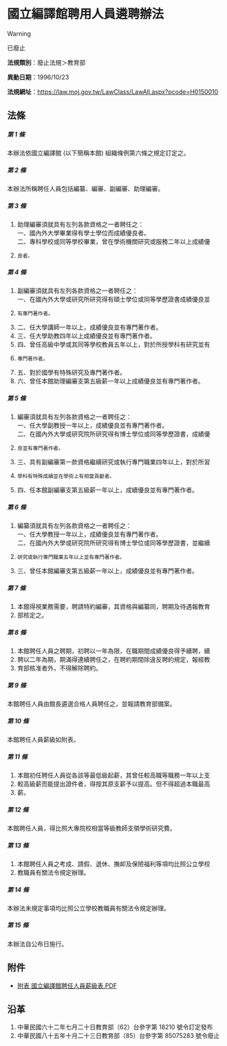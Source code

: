 # 國立編譯館聘用人員遴聘辦法
> [!WARNING]
> 已廢止

**法規類別**：廢止法規＞教育部

**異動日期**：1996/10/23  

**法規網址**：https://law.moj.gov.tw/LawClass/LawAll.aspx?pcode=H0150010



## 法條
##### 第 1 條
本辦法依國立編譯館 (以下簡稱本館) 組織條例第六條之規定訂定之。

##### 第 2 條
本辦法所稱聘任人員包括編纂、編審、副編審、助理編審。

##### 第 3 條
1. 助理編審須就具有左列各款資格之一者聘任之：  
一、國內外大學畢業得有學士學位而成績優良者。  
二、專科學校或同等學校畢業，曾在學術機關研究或服務二年以上成績優
1.     良者。

##### 第 4 條
1. 副編審須就具有左列各款資格之一者聘任之：  
一、在國內外大學或研究所研究得有碩士學位或同等學歷證書成績優良並
1.     有專門著作者。
1. 二、任大學講師一年以上，成績優良並有專門著作者。
1. 三、任大學助教四年以上成績優良並有專門著作者。
1. 四、曾任高級中學或其同等學校教員五年以上，對於所授學科有研究並有
1.     專門著作者。
1. 五、對於國學有特殊研究及專門著作者。
1. 六、曾任本館助理編審支第五級薪一年以上成績優良並有專門著作者。

##### 第 5 條
1. 編審須就具有左列各款資格之一者聘任之：  
一、任大學副教授一年以上，成績優良並有專門著作者。  
二、在國內外大學或研究院所研究得有博士學位或同等學歷證書，成績優
1.     良並有專門著作者。
1. 三、具有副編審第一款資格繼續研究或執行專門職業四年以上，對於所習
1.     學科有特殊成績並在學術上有相當貢獻者。
1. 四、任本館副編審支第五級薪一年以上，成績優良並有專門著作者。

##### 第 6 條
1. 編纂須就具有左列各款資格之一者聘任之：  
一、任大學教授一年以上，成績優良並有專門著作者。  
二、在國內外大學或研究院所研究得有博士學位或同等學歷證書，並繼續
1.     研究或執行專門職業五年以上並有專門著作者。
1. 三、曾任本館編審支第五級薪一年以上，成績優良並有專門著作者。

##### 第 7 條
1. 本館得視業務需要，聘請特約編審，其資格與編纂同，聘期及待遇報教育
1. 部核定之。

##### 第 8 條
1. 本館聘任人員之聘期，初聘以一年為限，在職期間成績優良得予續聘，續
1. 聘以二年為期，期滿得連續聘任之，在聘約期間除違反聘約規定，報經教
1. 育部核准者外，不得解除聘約。

##### 第 9 條
本館聘任人員由館長遴選合格人員聘任之，並報請教育部備案。

##### 第 10 條
本館聘任人員薪級如附表。

##### 第 11 條
1. 本館初任聘任人員從各該等最低級起薪，其曾任較高職等職務一年以上支
1. 較高級薪而能提出證件者，得按其原支薪予以提高。但不得超過本職最高
1. 薪。

##### 第 12 條
本館聘任人員，得比照大專院校相當等級教師支領學術研究費。

##### 第 13 條
1. 本館聘任人員之考成、請假、退休、撫卹及保險福利等項均比照公立學校
1. 教職員有關法令規定辦理。

##### 第 14 條
本辦法未規定事項均比照公立學校教職員有關法令規定辦理。

##### 第 15 條
本辦法自公布日施行。
## 附件
* [附表 國立編譯館聘任人員薪級表.PDF](https://law.moj.gov.tw/LawClass/LawGetFile.ashx?FileId=0000126637)
## 沿革
1. 中華民國六十二年七月二十日教育部（62）台參字第 18210  號令訂定發布
1. 中華民國八十五年十月二十三日教育部（85）台參字第 85075283 號令廢止
